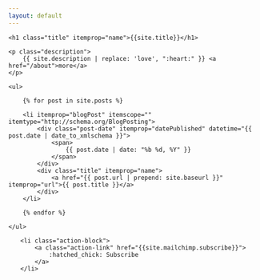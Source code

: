 ```yaml
---
layout: default
---
```


<section itemscope="" itemtype="http://schema.org/Blog">

    <h1 class="title" itemprop="name">{{site.title}}</h1>

    <p class="description">
        {{ site.description | replace: 'love', ":heart:" }} <a href="/about">more</a>
    </p>

    <ul>

        {% for post in site.posts %}

        <li itemprop="blogPost" itemscope="" itemtype="http://schema.org/BlogPosting">
            <div class="post-date" itemprop="datePublished" datetime="{{ post.date | date_to_xmlschema }}">
                <span>
                    {{ post.date | date: "%b %d, %Y" }}
                </span>
            </div>
            <div class="title" itemprop="name">
                <a href="{{ post.url | prepend: site.baseurl }}" itemprop="url">{{ post.title }}</a>
            </div>
        </li>

        {% endfor %}

    </ul>

</section>

<section class="activityStream">
  
</section>

<ul class="action">

    <li class="action-block">
        <a class="action-link" href="{{site.mailchimp.subscribe}}">
            :hatched_chick: Subscribe
        </a>
    </li>
</ul>
